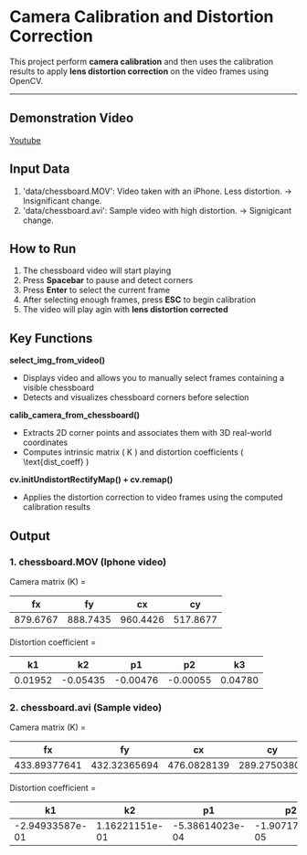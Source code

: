 # Camera Calibration and Distortion Correction

This project perform **camera calibration** and then uses the calibration results to apply **lens distortion correction** on the video frames using OpenCV.

---

## Demonstration Video
[Youtube](https://youtu.be/gzxQPgYAVTI)

## Input Data
1. 'data/chessboard.MOV': Video taken with an iPhone. Less distortion. -> Insignificant change.
2. 'data/chessboard.avi': Sample video with high distortion. -> Signigicant change.

## How to Run
1. The chessboard video will start playing
2. Press **Spacebar** to pause and detect corners
3. Press **Enter** to select the current frame
4. After selecting enough frames, press **ESC** to begin calibration
5. The video will play agin with **lens distortion corrected**

## Key Functions

**select_img_from_video()**
- Displays video and allows you to manually select frames containing a visible chessboard
- Detects and visualizes chessboard corners before selection

**calib_camera_from_chessboard()**
- Extracts 2D corner points and associates them with 3D real-world coordinates
- Computes intrinsic matrix ( K ) and distortion coefficients ( \text{dist_coeff} )

**cv.initUndistortRectifyMap() + cv.remap()**
- Applies the distortion correction to video frames using the computed calibration results

## Output

### 1. chessboard.MOV (Iphone video)

Camera matrix (K) =

| fx        | fy         | cx        | cy         |
|-----------|------------|-----------|------------|
| 879.6767   | 888.7435   | 960.4426  | 517.8677   |

Distortion coefficient =

| k1        | k2         | p1        | p2         | k3        |
|-----------|------------|-----------|------------|-----------|
| 0.01952   | -0.05435   | -0.00476  | -0.00055   | 0.04780   |
  
### 2. chessboard.avi (Sample video)

Camera matrix (K) = 

| fx        | fy         | cx        | cy         |
|-----------|------------|-----------|------------|
| 433.89377641 | 432.32365694 | 476.0828139 | 289.27503804 |

Distortion coefficient = 

| k1        | k2         | p1        | p2         | k3        |
|-----------|------------|-----------|------------|-----------|
| -2.94933587e-01   | 1.16221151e-01   | -5.38614023e-04  | -1.90717162e-05   | -2.40132911e-02   |
